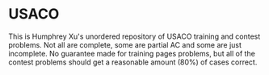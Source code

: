 # USACO

This is Humphrey Xu's unordered repository of USACO training and contest problems. Not all are complete, some are partial AC and some are just incomplete. No guarantee made for training pages problems, but all of the contest problems should get a reasonable amount (80%) of cases correct.
